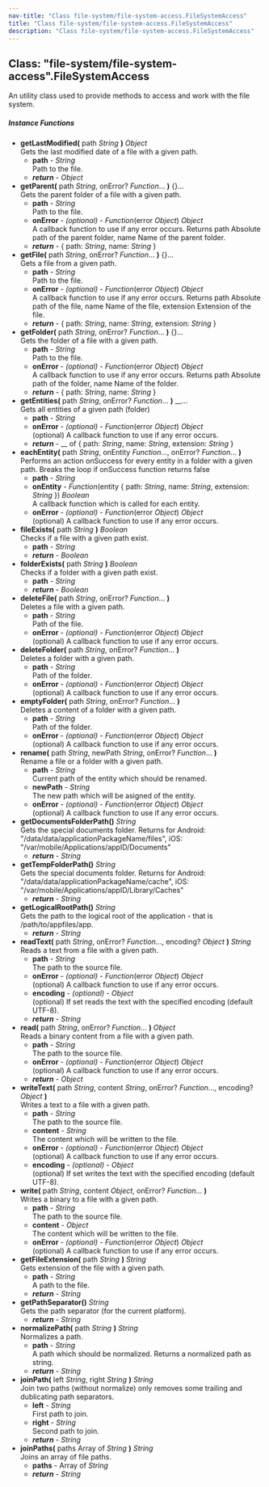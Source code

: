 ```yaml
---
nav-title: "Class file-system/file-system-access.FileSystemAccess"
title: "Class file-system/file-system-access.FileSystemAccess"
description: "Class file-system/file-system-access.FileSystemAccess"
---
```

## Class: "file-system/file-system-access".FileSystemAccess  
An utility class used to provide methods to access and work with the file system.

##### Instance Functions
 - **getLastModified(** path _String_ **)** _Object_  
     Gets the last modified date of a file with a given path.
   - **path** - _String_  
     Path to the file.
   - _**return**_ - _Object_
 - **getParent(** path _String_, onError? _Function_... **)** {}...  
     Gets the parent folder of a file with a given path.
   - **path** - _String_  
     Path to the file.
   - **onError** - _(optional)_ - _Function_(error _Object_) _Object_  
     A callback function to use if any error occurs.
Returns path Absolute path of the parent folder, name Name of the parent folder.
   - _**return**_ - { path: _String_, name: _String_ }
 - **getFile(** path _String_, onError? _Function_... **)** {}...  
     Gets a file from a given path.
   - **path** - _String_  
     Path to the file.
   - **onError** - _(optional)_ - _Function_(error _Object_) _Object_  
     A callback function to use if any error occurs.
Returns path Absolute path of the file, name Name of the file, extension Extension of the file.
   - _**return**_ - { path: _String_, name: _String_, extension: _String_ }
 - **getFolder(** path _String_, onError? _Function_... **)** {}...  
     Gets the folder of a file with a given path.
   - **path** - _String_  
     Path to the file.
   - **onError** - _(optional)_ - _Function_(error _Object_) _Object_  
     A callback function to use if any error occurs.
Returns path Absolute path of the folder, name Name of the folder.
   - _**return**_ - { path: _String_, name: _String_ }
 - **getEntities(** path _String_, onError? _Function_... **)** __...  
     Gets all entities of a given path (folder)
   - **path** - _String_
   - **onError** - _(optional)_ - _Function_(error _Object_) _Object_  
     (optional) A callback function to use if any error occurs.
   - _**return**_ - __ of { path: _String_, name: _String_, extension: _String_ }
 - **eachEntity(** path _String_, onEntity _Function_..., onError? _Function_... **)**  
     Performs an action onSuccess for every entity in a folder with a given path.
Breaks the loop if onSuccess function returns false
   - **path** - _String_
   - **onEntity** - _Function_(entity { path: _String_, name: _String_, extension: _String_ }) _Boolean_  
     A callback function which is called for each entity.
   - **onError** - _(optional)_ - _Function_(error _Object_) _Object_  
     (optional) A callback function to use if any error occurs.
 - **fileExists(** path _String_ **)** _Boolean_  
     Checks if a file with a given path exist.
   - **path** - _String_
   - _**return**_ - _Boolean_
 - **folderExists(** path _String_ **)** _Boolean_  
     Checks if a folder with a given path exist.
   - **path** - _String_
   - _**return**_ - _Boolean_
 - **deleteFile(** path _String_, onError? _Function_... **)**  
     Deletes a file with a given path.
   - **path** - _String_  
     Path of the file.
   - **onError** - _(optional)_ - _Function_(error _Object_) _Object_  
     (optional) A callback function to use if any error occurs.
 - **deleteFolder(** path _String_, onError? _Function_... **)**  
     Deletes a folder with a given path.
   - **path** - _String_  
     Path of the folder.
   - **onError** - _(optional)_ - _Function_(error _Object_) _Object_  
     (optional) A callback function to use if any error occurs.
 - **emptyFolder(** path _String_, onError? _Function_... **)**  
     Deletes a content of a folder with a given path.
   - **path** - _String_  
     Path of the folder.
   - **onError** - _(optional)_ - _Function_(error _Object_) _Object_  
     (optional) A callback function to use if any error occurs.
 - **rename(** path _String_, newPath _String_, onError? _Function_... **)**  
     Rename a file or a folder with a given path.
   - **path** - _String_  
     Current path of the entity which should be renamed.
   - **newPath** - _String_  
     The new path which will be asigned of the entity.
   - **onError** - _(optional)_ - _Function_(error _Object_) _Object_  
     (optional) A callback function to use if any error occurs.
 - **getDocumentsFolderPath()** _String_  
     Gets the special documents folder.
Returns for Android: "/data/data/applicationPackageName/files", iOS: "/var/mobile/Applications/appID/Documents"
   - _**return**_ - _String_
 - **getTempFolderPath()** _String_  
     Gets the special documents folder.
Returns for Android: "/data/data/applicationPackageName/cache", iOS: "/var/mobile/Applications/appID/Library/Caches"
   - _**return**_ - _String_
 - **getLogicalRootPath()** _String_  
     Gets the path to the logical root of the application - that is /path/to/appfiles/app.
   - _**return**_ - _String_
 - **readText(** path _String_, onError? _Function_..., encoding? _Object_ **)** _String_  
     Reads a text from a file with a given path.
   - **path** - _String_  
     The path to the source file.
   - **onError** - _(optional)_ - _Function_(error _Object_) _Object_  
     (optional) A callback function to use if any error occurs.
   - **encoding** - _(optional)_ - _Object_  
     (optional) If set reads the text with the specified encoding (default UTF-8).
   - _**return**_ - _String_
 - **read(** path _String_, onError? _Function_... **)** _Object_  
     Reads a binary content from a file with a given path.
   - **path** - _String_  
     The path to the source file.
   - **onError** - _(optional)_ - _Function_(error _Object_) _Object_  
     (optional) A callback function to use if any error occurs.
   - _**return**_ - _Object_
 - **writeText(** path _String_, content _String_, onError? _Function_..., encoding? _Object_ **)**  
     Writes a text to a file with a given path.
   - **path** - _String_  
     The path to the source file.
   - **content** - _String_  
     The content which will be written to the file.
   - **onError** - _(optional)_ - _Function_(error _Object_) _Object_  
     (optional) A callback function to use if any error occurs.
   - **encoding** - _(optional)_ - _Object_  
     (optional) If set writes the text with the specified encoding (default UTF-8).
 - **write(** path _String_, content _Object_, onError? _Function_... **)**  
     Writes a binary to a file with a given path.
   - **path** - _String_  
     The path to the source file.
   - **content** - _Object_  
     The content which will be written to the file.
   - **onError** - _(optional)_ - _Function_(error _Object_) _Object_  
     (optional) A callback function to use if any error occurs.
 - **getFileExtension(** path _String_ **)** _String_  
     Gets extension of the file with a given path.
   - **path** - _String_  
     A path to the file.
   - _**return**_ - _String_
 - **getPathSeparator()** _String_  
     Gets the path separator (for the current platform).
   - _**return**_ - _String_
 - **normalizePath(** path _String_ **)** _String_  
     Normalizes a path.
   - **path** - _String_  
     A path which should be normalized.
Returns a normalized path as string.
   - _**return**_ - _String_
 - **joinPath(** left _String_, right _String_ **)** _String_  
     Join two paths (without normalize) only removes some trailing and dublicating path separators.
   - **left** - _String_  
     First path to join.
   - **right** - _String_  
     Second path to join.
   - _**return**_ - _String_
 - **joinPaths(** paths Array of _String_ **)** _String_  
     Joins an array of file paths.
   - **paths** - Array of _String_
   - _**return**_ - _String_